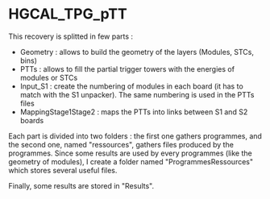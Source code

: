 # HGCAL_TPG_pTT

This recovery is splitted in few parts : 
- Geometry : allows to build the geometry of the layers (Modules, STCs, bins)
- PTTs : allows to fill the partial trigger towers with the energies of modules or STCs
- Input_S1 : create the numbering of modules in each board (it has to match with the S1 unpacker). The same numbering is used in the PTTs files
- MappingStage1Stage2 : maps the PTTs into links between S1 and S2 boards


Each part is divided into two folders : the first one gathers programmes, and the second one, named "ressources", gathers files produced by the programmes.
Since some results are used by every programmes (like the geometry of modules), I create  a folder named "ProgrammesRessources" which stores several useful files.



Finally, some results are stored in "Results".
